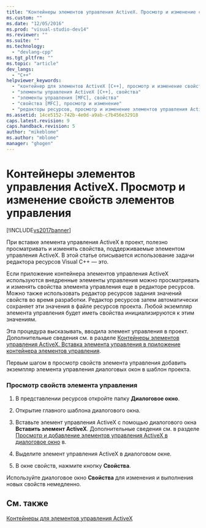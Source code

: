 ```yaml
---
title: "Контейнеры элементов управления ActiveX. Просмотр и изменение свойств элементов управления | Microsoft Docs"
ms.custom: ""
ms.date: "12/05/2016"
ms.prod: "visual-studio-dev14"
ms.reviewer: ""
ms.suite: ""
ms.technology: 
  - "devlang-cpp"
ms.tgt_pltfrm: ""
ms.topic: "article"
dev_langs: 
  - "C++"
helpviewer_keywords: 
  - "контейнер для элементов ActiveX [C++], просмотр и изменение свойств"
  - "элементы управления ActiveX [C++], свойства"
  - "элементы управления [MFC], свойства"
  - "свойства [MFC], просмотр и изменение"
  - "редакторы ресурсов, просмотр и изменение элементов управления ActiveX"
ms.assetid: 14ce5152-742b-4e0d-a9ab-c7b456e32918
caps.latest.revision: 9
caps.handback.revision: 5
author: "mikeblome"
ms.author: "mblome"
manager: "ghogen"
---
```

# Контейнеры элементов управления ActiveX. Просмотр и изменение свойств элементов управления
[!INCLUDE[vs2017banner](../assembler/inline/includes/vs2017banner.md)]

При вставке элемента управления ActiveX в проект, полезно просматривать и изменять свойства, поддерживаемые элементом управления ActiveX.  В этой статье описывается использование задачи редактора ресурсов Visual C\+\+ — это.  
  
 Если приложение контейнера элементов управления ActiveX используются внедренные элементы управления можно просматривать и изменять свойства элемента управления еще в редакторе ресурсов.  Можно также использовать редактор ресурсов задания значений свойств во время разработки.  Редактор ресурсов затем автоматически сохраняет эти значения в файле ресурсов проекта.  Любой экземпляр элемента управления будет иметь свойства инициализируются к этим значениям.  
  
 Эта процедура высказывать, вводила элемент управления в проект.  Дополнительные сведения см. в разделе [Контейнеры элементов управления ActiveX. Вставка элемента управления в приложение контейнера элементов управления](../mfc/inserting-a-control-into-a-control-container-application.md).  
  
 Первым шагом в просмотр свойств элемента управления добавить экземпляр элемента управления диалоговых окон в шаблон проекта.  
  
### Просмотр свойств элемента управления  
  
1.  В представлении ресурсов откройте папку **Диалоговое окно**.  
  
2.  Открытие главного шаблона диалогового окна.  
  
3.  Вставьте элемент управления ActiveX с помощью диалогового окна **Вставить элемент ActiveX**.  Дополнительные сведения см. в разделе [Просмотр и добавление элементов управления ActiveX в диалоговое окно](../mfc/viewing-and-adding-activex-controls-to-a-dialog-box.md) в.  
  
4.  Выделите элемент управления ActiveX в диалоговом окне.  
  
5.  В окне свойств, нажмите кнопку **Свойства**.  
  
 Используйте диалоговое окно **Свойства** для изменения и выполнения новых свойств немедленно.  
  
## См. также  
 [Контейнеры для элементов управления ActiveX](../mfc/activex-control-containers.md)